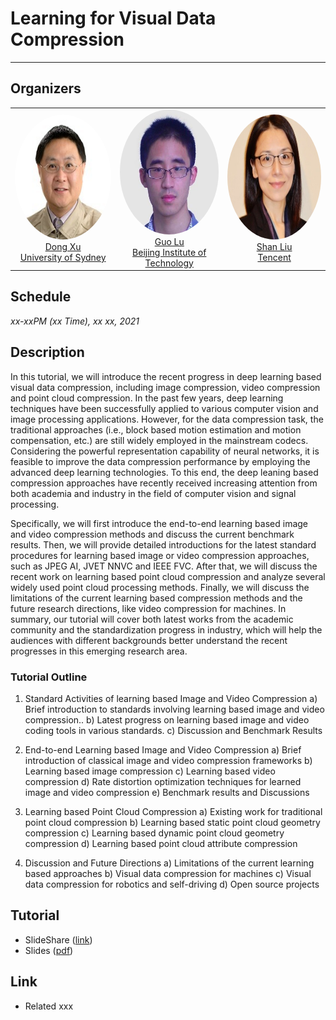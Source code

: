 # Learning for Visual Data Compression

___

## Organizers
<table><tr> 

<td align="center" style="border-color:transparent; overflow: hidden;"> <img src="images/xudong.png" width="200px" height="200px" style="border-radius:100%; position:relative;" /><br><a href="https://www.sydney.edu.au/engineering/about/our-people/academic-staff/dong-xu.html">Dong Xu<br>University of Sydney</a></td> 

<td align="center" style="border-color:transparent; overflow: hidden"> <img src="images/luguo.jpg" width="200px" height="200px" style="border-radius:100%; position:relative;" /><br><a href="https://guolusjtu.github.io/guoluhomepage/">Guo Lu<br>Beijing Institute of Technology</a></td> 

<td align="center" style="border-color:transparent; overflow: hidden"> <img src="images/liushan.png" width="200px" height="200px" style="border-radius:100%; position:relative;" /><br><a href="https://www.linkedin.com/in/shanliu/">Shan Liu<br>Tencent</a></td> 

</tr></table> 


## Schedule
_xx-xxPM (xx Time), xx xx, 2021_

## Description
In this tutorial, we will introduce the recent progress in deep learning based visual data compression, including  image compression, video compression and point cloud compression. In the past few years, deep learning techniques have been successfully applied to various computer vision and image processing applications. However, for the data compression task, the traditional approaches (i.e., block based motion estimation and motion compensation, etc.) are still widely employed in the mainstream codecs. Considering the powerful representation capability of neural networks, it is feasible to improve the data compression performance by employing the advanced deep learning technologies. To this end, the deep leaning based compression approaches have recently received increasing attention from both academia and industry in the field of computer vision and signal processing.

Specifically, we will first introduce the end-to-end learning based image and video compression methods and discuss the current benchmark results. Then, we will provide detailed introductions for the latest standard procedures for learning based image or video compression approaches, such as JPEG AI, JVET NNVC and IEEE FVC. After that, we will discuss the recent work on learning based point cloud compression and analyze several widely used point cloud processing methods. Finally, we will discuss the limitations of the current learning based compression methods and the future research directions, like video compression for machines. In summary, our tutorial will cover both latest works from the academic community and the standardization progress in industry, which will help the audiences with different backgrounds better understand the recent progresses in this emerging research area.

### Tutorial Outline

1. Standard Activities of learning based Image and Video Compression
   a) Brief introduction to standards involving learning based image and video compression..
   b) Latest progress on learning based image and video coding tools in various standards.
   c) Discussion and Benchmark Results

2. End-to-end Learning based Image and Video Compression
   a) Brief introduction of classical image and video compression frameworks
   b) Learning based image compression
   c) Learning based video compression
   d) Rate distortion optimization techniques for learned image and video compression
   e) Benchmark results and Discussions
3. Learning based Point Cloud Compression
   a) Existing work for traditional point cloud compression
   b) Learning based static point cloud geometry compression
   c) Learning based dynamic point cloud geometry compression
   d) Learning based point cloud attribute compression
4. Discussion and Future Directions
   a) Limitations of the current learning based approaches
   b) Visual data compression for machines
   c) Visual data compression for robotics and self-driving
   d) Open source projects

## Tutorial
* SlideShare ([link]())
* Slides ([pdf]())

## Link
* Related xxx
